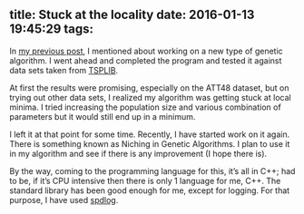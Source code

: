 title: Stuck at the locality
date: 2016-01-13 19:45:29
tags:
---


In [my previous post](http://www.vivek.nl/2015/10/03/Genetic-Algorithms-Some-Experiments/), I mentioned about working on a new type of genetic algorithm.
I went ahead and completed the program and tested it against data sets taken from [TSPLIB](http://comopt.ifi.uni-heidelberg.de/software/TSPLIB95/).

At first the results were promising, especially on the ATT48 dataset, but on trying out other data sets, I realized my algorithm was getting stuck at local minima. I tried increasing the population size and various combination of parameters but it would still end up in a minimum.

I left it at that point for some time. Recently, I have started work on it again.
There is something known as Niching in Genetic Algorithms. I plan to use it in my algorithm and see if there is any improvement (I hope there is).

By the way, coming to the programming language for this, it’s all in C++; had to be, if it’s CPU intensive then there is only 1 language for me, C++. The standard library has been good enough for me, except for logging. For that purpose, I have used [spdlog](https://github.com/gabime/spdlog).

